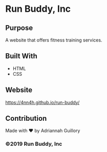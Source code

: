 # Run Buddy, Inc

## Purpose
A website that offers fitness training services.

## Built With
* HTML
* CSS

## Website
https://4nn4h.github.io/run-buddy/

## Contribution
Made with ❤️ by Adriannah Guillory

### ©️2019 Run Buddy, Inc
